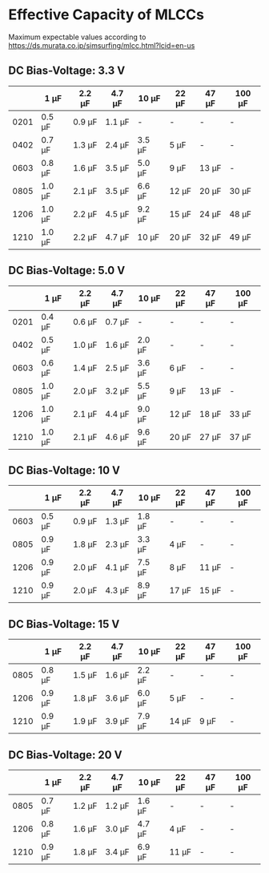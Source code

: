 Effective Capacity of MLCCs
===========================

Maximum expectable values according to https://ds.murata.co.jp/simsurfing/mlcc.html?lcid=en-us


DC Bias-Voltage: 3.3 V
----------------------

|			|1 µF	|2.2 µF	|4.7 µF	|10 µF	|22 µF	|47 µF	|100 µF
|---	|---	|---	|---	|---	|---	|---	|---
0201	|0.5 µF	|0.9 µF	|1.1 µF	|-	|-	|-	|-
0402	|0.7 µF	|1.3 µF	|2.4 µF	|3.5 µF	|5 µF	|-	|-
0603	|0.8 µF	|1.6 µF	|3.5 µF	|5.0 µF	|9 µF	|13 µF	|-
0805	|1.0 µF	|2.1 µF	|3.5 µF	|6.6 µF	|12 µF	|20 µF	|30 µF
1206	|1.0 µF	|2.2 µF	|4.5 µF	|9.2 µF	|15 µF	|24 µF	|48 µF
1210	|1.0 µF	|2.2 µF	|4.7 µF	|10 µF	|20 µF	|32 µF	|49 µF


DC Bias-Voltage: 5.0 V
----------------------

|		|1 µF	|2.2 µF	|4.7 µF	|10 µF	|22 µF	|47 µF	|100 µF
|---	|---	|---	|---	|---	|---	|---	|---
0201	|0.4 µF	|0.6 µF	|0.7 µF	|-	|-	|-	|-
0402	|0.5 µF	|1.0 µF	|1.6 µF	|2.0 µF	|-	|-	|-
0603	|0.6 µF	|1.4 µF	|2.5 µF	|3.6 µF	|6 µF	|-	|-
0805	|1.0 µF	|2.0 µF	|3.2 µF	|5.5 µF	|9 µF	|13 µF	|-
1206	|1.0 µF	|2.1 µF	|4.4 µF	|9.0 µF	|12 µF	|18 µF	|33 µF
1210	|1.0 µF	|2.1 µF	|4.6 µF	|9.6 µF	|20 µF	|27 µF	|37 µF


DC Bias-Voltage: 10 V
---------------------

|	|1 µF	|2.2 µF	|4.7 µF	|10 µF	|22 µF	|47 µF	|100 µF
|---	|---	|---	|---	|---	|---	|---	|---
0603	|0.5 µF	|0.9 µF	|1.3 µF	|1.8 µF	|-	|-	|-
0805	|0.9 µF	|1.8 µF	|2.3 µF	|3.3 µF	|4 µF	|-	|-
1206	|0.9 µF	|2.0 µF	|4.1 µF	|7.5 µF	|8 µF	|11 µF	|-
1210	|0.9 µF	|2.0 µF	|4.3 µF	|8.9 µF	|17 µF	|15 µF	|-


DC Bias-Voltage: 15 V
---------------------

|	|1 µF	|2.2 µF	|4.7 µF	|10 µF	|22 µF	|47 µF	|100 µF
|---	|---	|---	|---	|---	|---	|---	|---
0805	|0.8 µF	|1.5 µF	|1.6 µF	|2.2 µF	|-	|-	|-
1206	|0.9 µF	|1.8 µF	|3.6 µF	|6.0 µF	|5 µF	|-	|-
1210	|0.9 µF	|1.9 µF	|3.9 µF	|7.9 µF	|14 µF	|9 µF	|-


DC Bias-Voltage: 20 V
---------------------

|	|1 µF	|2.2 µF	|4.7 µF	|10 µF	|22 µF	|47 µF	|100 µF
|---	|---	|---	|---	|---	|---	|---	|---
0805	|0.7 µF	|1.2 µF	|1.2 µF	|1.6 µF	|-	|-	|-
1206	|0.8 µF	|1.6 µF	|3.0 µF	|4.7 µF	|4 µF	|-	|-
1210	|0.9 µF	|1.8 µF	|3.4 µF	|6.9 µF	|11 µF	|-	|-


